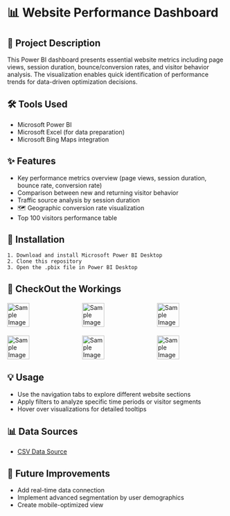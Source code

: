 # 📊 Website Performance Dashboard

## 📝 Project Description
This Power BI dashboard presents essential website metrics including page views, session duration, bounce/conversion rates, and visitor behavior analysis. The visualization enables quick identification of performance trends for data-driven optimization decisions.

## 🛠️ Tools Used
- Microsoft Power BI
- Microsoft Excel (for data preparation)
- Microsoft Bing Maps integration

## ✨ Features
- Key performance metrics overview (page views, session duration, bounce rate, conversion rate)
- Comparison between new and returning visitor behavior
- Traffic source analysis by session duration
- 🗺️ Geographic conversion rate visualization
- Top 100 visitors performance table

## 🚀 Installation
    1. Download and install Microsoft Power BI Desktop
    2. Clone this repository
    3. Open the .pbix file in Power BI Desktop

## 👀 CheckOut the Workings
<div style="display: flex; flex-direction: row; justify-content: space-between; gap: 15px; margin: 20px 0;">
    <img src="https://ik.imagekit.io/9cnsmhk11/Wpa1.png?updatedAt=1745523567035" alt="Sample Image" style="width: 32%; height: auto;">
    <img src="https://ik.imagekit.io/9cnsmhk11/Wpa2.png?updatedAt=1745523566942" alt="Sample Image" style="width: 32%; height: auto;">
    <img src="https://ik.imagekit.io/9cnsmhk11/Wpa3.png?updatedAt=1745523566598" alt="Sample Image" style="width: 32%; height: auto;">
</div>
<div style="display: flex; flex-direction: row; justify-content: space-between; gap: 15px; margin: 20px 0;">
    <img src="https://ik.imagekit.io/9cnsmhk11/wpa4.png?updatedAt=1745523567032" alt="Sample Image" style="width: 32%; height: auto;">
    <img src="https://ik.imagekit.io/9cnsmhk11/wpa5.png?updatedAt=1745523566593" alt="Sample Image" style="width: 32%; height: auto;">
    <img src="https://ik.imagekit.io/9cnsmhk11/wpa6.png?updatedAt=1745523567032" alt="Sample Image" style="width: 32%; height: auto;">
</div>
    
## 💡 Usage
- Use the navigation tabs to explore different website sections
- Apply filters to analyze specific time periods or visitor segments
- Hover over visualizations for detailed tooltips

## 📊 Data Sources
- [CSV Data Source](https://github.com/Kunal-Rawat007/Website-Performance-Analysis/blob/main/website_performance_analytics.csv)

## 🔮 Future Improvements
- Add real-time data connection
- Implement advanced segmentation by user demographics
- Create mobile-optimized view
